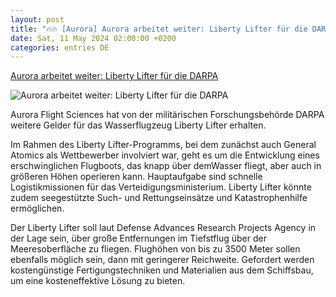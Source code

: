 ```yaml
---
layout: post
title: "🔥🔥 [Aurora] Aurora arbeitet weiter: Liberty Lifter für die DARPA"
date: Sat, 11 May 2024 02:00:00 +0200
categories: entries DE
---
```

[Aurora arbeitet weiter: Liberty Lifter für die DARPA](https://www.flugrevue.de/militaer/aurora-arbeitet-weiter-liberty-lifter-fuer-die-darpa/)

![Aurora arbeitet weiter: Liberty Lifter für die DARPA](https://imgr1.flugrevue.de/Aurora-Flight-Sciences-Konzept-fuer-Liberty-Lifter-Stand-Anfang-2024--169FullWidth-260e187a-2105449.jpg)

Aurora Flight Sciences hat von der militärischen Forschungsbehörde DARPA weitere Gelder für das Wasserflugzeug Liberty Lifter erhalten.

Im Rahmen des Liberty Lifter-Programms, bei dem zunächst auch General Atomics als Wettbewerber involviert war, geht es um die Entwicklung eines erschwinglichen Flugboots, das knapp über demWasser fliegt, aber auch in größeren Höhen operieren kann. Hauptaufgabe sind schnelle Logistikmissionen für das Verteidigungsministerium. Liberty Lifter könnte zudem seegestützte Such- und Rettungseinsätze und Katastrophenhilfe ermöglichen.



Der Liberty Lifter soll laut Defense Advances Research Projects Agency in der Lage sein, über große Entfernungen im Tiefstflug über der Meeresoberfläche zu fliegen. Flughöhen von bis zu 3500 Meter sollen ebenfalls möglich sein, dann mit geringerer Reichweite. Gefordert werden kostengünstige Fertigungstechniken und Materialien aus dem Schiffsbau, um eine kosteneffektive Lösung zu bieten.

